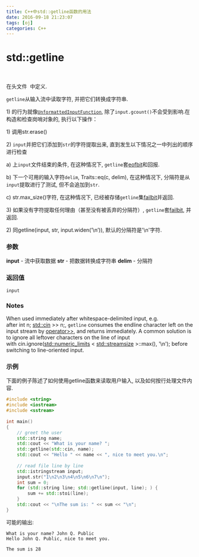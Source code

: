 ```yaml
---
title: C++中std::getline函数的用法
date: 2016-09-18 21:23:07
tags: [oj]
categories: C++
---
```


# std::getline

 

在头文件 <string> 中定义.

`getline`从输入流中读取字符, 并把它们转换成字符串.

1) 的行为就像[`UnformattedInputFunction`](http://zh.cppreference.com/w/cpp/concept/UnformattedInputFunction), 除了`input.gcount()`不会受到影响.在构造和检查岗哨对象的, 执行以下操作：

1) 调用str.erase()

2) `input`并把它们添加到`str`的字符提取出来, 直到发生以下情况之一中列出的顺序进行检查

a) 上`input`文件结束的条件, 在这种情况下, `getline`套[eofbit](http://zh.cppreference.com/w/cpp/io/ios_base/iostate)和回报.

b) 下一个可用的输入字符`delim`, Traits::eq(c, delim), 在这种情况下, 分隔符是从`input`提取进行了测试, 但不会追加到`str`.

c) str.max_size()字符, 在这种情况下, 已经被存储`getline`集[failbit](http://zh.cppreference.com/w/cpp/io/ios_base/iostate)并返回.

3) 如果没有字符提取任何理由（甚至没有被丢弃的分隔符）, `getline`套[failbit](http://zh.cppreference.com/w/cpp/io/ios_base/iostate), 并返回.

2) 同getline(input, str, input.widen(’\n’)), 默认的分隔符是'\n'字符.



### 参数

 **input**  -     流中获取数据
 **str**    -     把数据转换成字符串 
 **delim**  -     分隔符       

### 返回值

`input`



### Notes

When used immediately after whitespace-delimited input, e.g. after int n; [std::cin](http://en.cppreference.com/w/cpp/io/cin) >> n;, `getline` consumes the endline character left on the input stream by [operator>>](http://en.cppreference.com/w/cpp/io/basic_istream/operator_gtgt), and returns immediately. A common solution is to ignore all leftover characters on the line of input with cin.ignore([std::numeric_limits](http://en.cppreference.com/w/cpp/types/numeric_limits) < [std::streamsize](http://en.cppreference.com/w/cpp/io/streamsize) >::max(), '\n'); before switching to line-oriented input.



### 示例

下面的例子陈述了如何使用getline函数来读取用户输入, 以及如何按行处理文件内容. 

```cpp
#include <string>
#include <iostream>
#include <sstream>
 
int main()
{
    // greet the user
    std::string name;
    std::cout << "What is your name? ";
    std::getline(std::cin, name);
    std::cout << "Hello " << name << ", nice to meet you.\n";
 
    // read file line by line
    std::istringstream input;
    input.str("1\n2\n3\n4\n5\n6\n7\n");
    int sum = 0;
    for (std::string line; std::getline(input, line); ) {
        sum += std::stoi(line);
    }
    std::cout << "\nThe sum is: " << sum << "\n";
}
```



可能的输出:

```
What is your name? John Q. Public
Hello John Q. Public, nice to meet you.
 
The sum is 28
```

